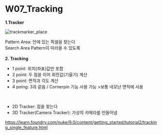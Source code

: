 # W07_Tracking      


__1.Tracker__

![trackmarker_place](https://user-images.githubusercontent.com/90597915/146692775-c5ce701b-3ea8-49fd-bad9-7e4c312585a2.png)

Pattern Area: 안에 있는 픽셀을 찾는다      
Search Area Pattern이 따라올 수 있도록
<br/>
<br/>
__2. Tracking__

* 1 point: 위치(좌표)값만 포함
* 2 point: 두 점을 이어 회전값(기울기) 계산
* 3 point: 면적과 각도 계산
* 4 poing: 3과 같음 / Cornerpin 기능 사용 가능       >보통 네모난 면적에 사용     
<br/>

* 2D Tracker: 점을 찾는다
* 3D Tracker(Camera Tracker): 가상의 카메라를 만들어냄 



https://learn.foundry.com/nuke/9.0/content/getting_started/tutorial2/tracking_single_feature.html
